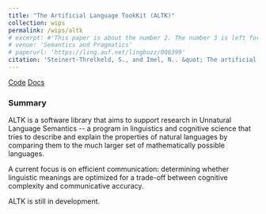 ```yaml
---
title: "The Artificial Language TookKit (ALTK)"
collection: wips
permalink: /wips/altk
# excerpt: #'This paper is about the number 2. The number 3 is left for future work.' date: 
# venue: 'Semantics and Pragmatics'
# paperurl: 'https://ling.auf.net/lingbuzz/006399'
citation: 'Steinert-Threlkeld, S., and Imel, N.. &quot; The artificial language toolkit.&quot;  Unpublished.'.
---
```


[Code](https://github.com/CLMBRs/altk) [Docs](https://clmbr.shane.st/altk/altk.html)

### Summary

ALTK is a software library that aims to support research in Unnatural Language Semantics -- a program in linguistics and cognitive science that tries to describe and explain the properties of natural languages by comparing them to the much larger set of mathematically possible languages.

A current focus is on efficient communication: determining whether linguistic meanings are optimized for a trade-off between cognitive complexity and communicative accuracy.

ALTK is still in development.
